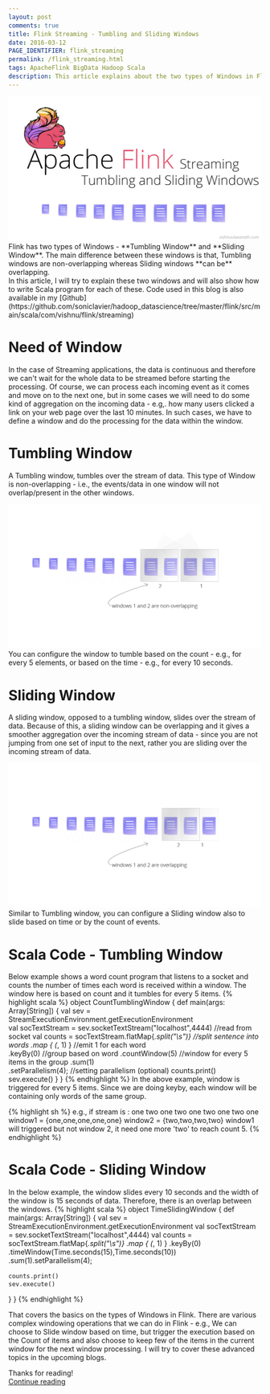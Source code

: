 ```yaml
---
layout: post
comments: true
title: Flink Streaming - Tumbling and Sliding Windows
date: 2016-03-12
PAGE_IDENTIFIER: flink_streaming
permalink: /flink_streaming.html
tags: ApacheFlink BigData Hadoop Scala
description: This article explains about the two types of Windows in Flink - Sliding windows and Tumbling windows
---
```

<div class="col three">
	<img class="col three" src="/img/flink_streaming/blog_header.png">
</div>
Flink has two types of Windows - **Tumbling Window** and **Sliding Window**. The main difference between these windows is that, Tumbling windows are non-overlapping whereas Sliding windows **can be** overlapping. <br/>
In this article, I will try to explain these two windows and will also show how to write Scala program for each of these. Code used in this blog is also available in my [Github](https://github.com/soniclavier/hadoop_datascience/tree/master/flink/src/main/scala/com/vishnu/flink/streaming)

# **Need of Window**
In the case of Streaming applications, the data is continuous and therefore we can't wait for the whole data to be streamed before starting the processing. Of course, we can process each incoming event as it comes and move on to the next one, but in some cases we will need to do some kind of aggregation on the incoming data - e.g,. how many users clicked a link on your web page over the last 10 minutes. In such cases, we have to define a window and do the processing for the data within the window.

# **Tumbling Window**
A Tumbling window, tumbles over the stream of data. This type of Window is non-overlapping - i.e., the events/data in one window will not overlap/present in the other windows.
<div class="col three">
	<img class="col three expandable" src="/img/flink_streaming/tumbling.png">
</div>
You can configure the window to tumble based on the count - e.g., for every 5 elements, or based on the time - e.g., for every 10 seconds.

# **Sliding Window**
A sliding window, opposed to a tumbling window, slides over the stream of data. Because of this, a sliding window can be overlapping and it gives a smoother aggregation over the incoming stream of data - since you are not jumping from one set of input to the next, rather you are sliding over the incoming stream of data.
<div class="col three">
	<img class="col three expandable" src="/img/flink_streaming/sliding.png">
</div>
Similar to Tumbling window, you can configure a Sliding window also to slide based on time or by the count of events.

# **Scala Code - Tumbling Window**
Below example shows a word count program that listens to a socket and counts the number of times each word is received within a window. The window here is based on count and it tumbles for every 5 items.
{% highlight scala %}
object CountTumblingWindow {
  def main(args: Array[String]) {
    val sev = StreamExecutionEnvironment.getExecutionEnvironment  
    val socTextStream = sev.socketTextStream("localhost",4444)  //read from socket
    val counts = socTextStream.flatMap{_.split("\\s")}  //split sentence into words
      .map { (_, 1) }  //emit 1 for each word	
      .keyBy(0)	 //group based on word
      .countWindow(5)  //window for every 5 items in the group
      .sum(1)						
      .setParallelism(4);  //setting parallelism (optional)
    counts.print()
    sev.execute()
  }
} 
{% endhighlight %}
In the above example, window is triggered for every 5 items. Since we are doing keyby, each window will be containing only words of the same group.

{% highlight sh %}
e.g.,
    if stream is : one two one two one two one two one
    window1 = {one,one,one,one,one}
    window2 = {two,two,two,two}
    window1 will triggered but not window 2, it need one more 'two' to reach count 5.
{% endhighlight %} 

# **Scala Code - Sliding Window**
In the below example, the window slides every 10 seconds and the width of the window is 15 seconds of data.
Therefore, there is an overlap between the windows.
{% highlight scala %}
object TimeSlidingWindow {
  def main(args: Array[String]) {
    val sev = StreamExecutionEnvironment.getExecutionEnvironment
    val socTextStream = sev.socketTextStream("localhost",4444)
    val counts = socTextStream.flatMap{_.split("\\s")}
      .map { (_, 1) }
      .keyBy(0)
      .timeWindow(Time.seconds(15),Time.seconds(10))
      .sum(1).setParallelism(4);

    counts.print()
    sev.execute()
  }
}
{% endhighlight %}

That covers the basics on the types of Windows in Flink. There are various complex windowing operations that we can do in Flink - e.g., We can choose to Slide window based on time, but trigger the execution based on the Count of items and also choose to keep few of the items in the current window for the next window processing. I will try to cover these advanced topics in the upcoming blogs.

Thanks for reading!
<br/><a href="search.html?query=flink">Continue reading</a>